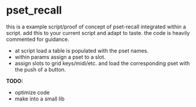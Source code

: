 # pset_recall

this is a example script/proof of concept of pset-recall integrated within a script. add this to your current script and adapt to taste.
the code is heavily commented for guidance.

- at script load a table is populated with the pset names.
- within params assign a pset to a slot.
- assign slots to grid keys/midi/etc. and load the corresponding pset with the push of a button.

**TODO:**

- optimize code
- make into a small lib

